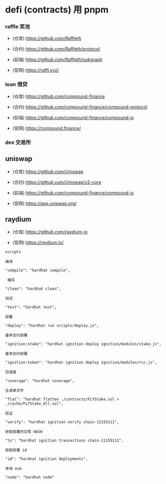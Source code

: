# defi **(contracts)** 用 pnpm

### raffle 奖池

- (仓库) https://github.com/Raffleth

- (合约) https://github.com/Raffleth/protocol

- (前端) https://github.com/Raffleth/subgraph

- (官网) https://raffl.xyz/

### loan 借贷

- (仓库) https://github.com/compound-finance

- (合约) https://github.com/compound-finance/compound-protocol

- (前端) https://github.com/compound-finance/compound-js

- (官网) https://compound.finance/

### dex 交易所

## uniswap

- (仓库) https://github.com/Uniswap

- (合约) https://github.com/Uniswap/v2-core

- (前端) https://github.com/compound-finance/compound-js

- (官网) https://app.uniswap.org/

## raydium

- (仓库) https://github.com/raydium-io

- (官网) https://raydium.io/

```
scripts

编译

"compile": "hardhat compile",

 缓存

"clean": "hardhat clean",

测试

"test": "hardhat test",

部署

"deploy": "hardhat run scripts/deploy.js",

基本合约部署

"ignition:stake": "hardhat ignition deploy ignition/modules/stake.js",

基本合约部署

"ignition:token": "hardhat ignition deploy ignition/modules/rcc.js",

完成度

"coverage": "hardhat coverage",

生成单文件

"flat": "hardhat flatten ./contracts/FLYStake.sol > ./cache/FLYStake_All.sol",

验证

"verify": "hardhat ignition verify chain-11155111",

获取部署的交易 HASH

"tx": "hardhat ignition transactions chain-11155111",

获取部署 id

"id": "hardhat ignition deployments",

本地 evm

"node": "hardhat node"
```
